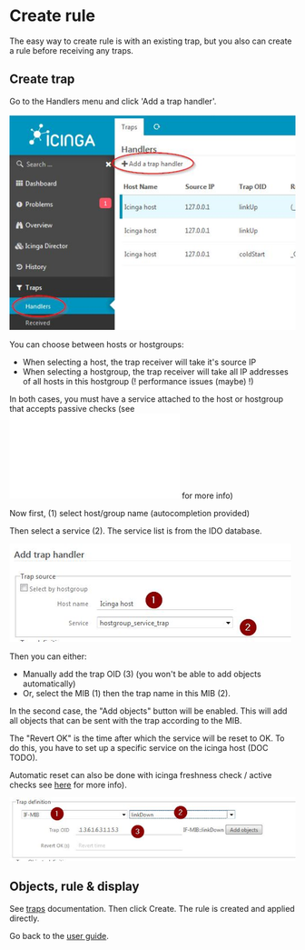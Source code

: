 Create rule
===============

The easy way to create rule is with an existing trap, but you also can create a rule before receiving any traps.

Create trap
---------------

Go to the Handlers menu and click 'Add a trap handler'.

![trap-1](img/create-rule-1.jpg)

You can choose between hosts or hostgroups:
- When selecting a host, the trap receiver will take it's source IP
- When selecting a hostgroup, the trap receiver will take all IP addresses of all hosts in this hostgroup (! performance issues (maybe) !)

In both cases, you must have a service attached to the host or hostgroup that accepts passive checks (see ![here](15-mib.md) for more info)

Now first, (1) select host/group name (autocompletion provided)

Then select a service (2). The service list is from the IDO database.

![trap-2](img/create-rule-2.jpg)

Then you can either:
* Manually add the trap OID  (3) (you won't be able to add objects automatically)
* Or, select the MIB (1) then the trap name in this MIB (2).

In the second case, the "Add objects" button will be enabled. This will add all objects that can be sent with the trap according to the MIB.

The "Revert OK" is the time after which the service will be reset to OK. To do this, you have to set up a specific service on the icinga host (DOC TODO).

Automatic reset can also be done with icinga freshness check / active checks see [here](15-mib.md) for more info).

![trap-3](img/create-rule-3.jpg)


Objects, rule & display
---------------

See [traps](05-traps.md) documentation.
Then click Create. The rule is created and applied directly.



Go back to the [user guide](02-userguide.md).
